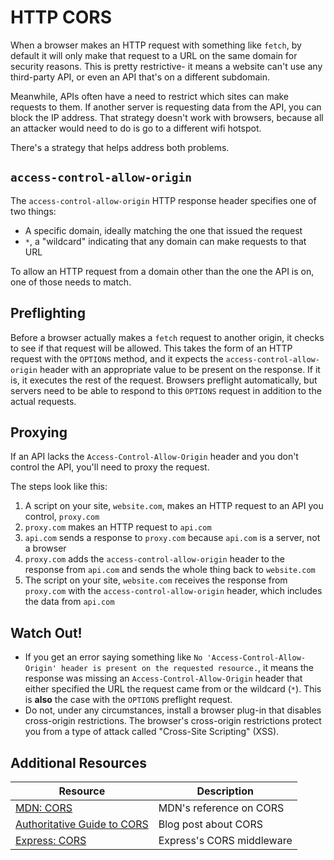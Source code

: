# HTTP CORS

When a browser makes an HTTP request with something like `fetch`, by default it will only make that request to a URL on the same domain for security reasons. This is pretty restrictive- it means a website can't use any third-party API, or even an API that's on a different subdomain.

Meanwhile, APIs often have a need to restrict which sites can make requests to them. If another server is requesting data from the API, you can block the IP address. That strategy doesn't work with browsers, because all an attacker would need to do is go to a different wifi hotspot.

There's a strategy that helps address both problems.

## `access-control-allow-origin`

The `access-control-allow-origin` HTTP response header specifies one of two things:

* A specific domain, ideally matching the one that issued the request
* `*`, a "wildcard" indicating that any domain can make requests to that URL

To allow an HTTP request from a domain other than the one the API is on, one of those needs to match.

## Preflighting

Before a browser actually makes a `fetch` request to another origin, it checks to see if that request will be allowed. This takes the form of an HTTP request with the `OPTIONS` method, and it expects the `access-control-allow-origin` header with an appropriate value to be present on the response. If it is, it executes the rest of the request. Browsers preflight automatically, but servers need to be able to respond to this `OPTIONS` request in addition to the actual requests.

## Proxying

If an API lacks the `Access-Control-Allow-Origin` header and you don't control the API, you'll need to proxy the request.

The steps look like this:

1. A script on your site, `website.com`, makes an HTTP request to an API you control, `proxy.com`
2. `proxy.com` makes an HTTP request to `api.com`
3. `api.com` sends a response to `proxy.com` because `api.com` is a server, not a browser
4. `proxy.com` adds the `access-control-allow-origin` header to the response from `api.com` and sends the whole thing back to `website.com`
5. The script on your site, `website.com` receives the response from `proxy.com` with the `access-control-allow-origin` header, which includes the data from `api.com`

## Watch Out!

* If you get an error saying something like `No 'Access-Control-Allow-Origin' header is present on the requested resource.`, it means the response was missing an `Access-Control-Allow-Origin` header that either specified the URL the request came from or the wildcard (`*`). This is **also** the case with the `OPTIONS` preflight request.
* Do not, under any circumstances, install a browser plug-in that disables cross-origin restrictions. The browser's cross-origin restrictions protect you from a type of attack called "Cross-Site Scripting" (XSS).

## Additional Resources

| Resource | Description |
| --- | --- |
| [MDN: CORS](https://developer.mozilla.org/en-US/docs/Web/HTTP/CORS) | MDN's reference on CORS |
| [Authoritative Guide to CORS](https://www.moesif.com/blog/technical/cors/Authoritative-Guide-to-CORS-Cross-Origin-Resource-Sharing-for-REST-APIs/) | Blog post about CORS |
| [Express: CORS](http://expressjs.com/en/resources/middleware/cors.html) | Express's CORS middleware |
